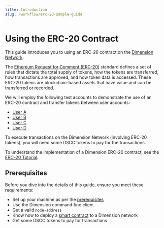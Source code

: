 ```yaml
---
title: Introduction
slug: /workflow/erc-20-sample-guide
---
```


# Using the ERC-20 Contract

This guide introduces you to using an ERC-20 contract on the [Dimension Network](https://dscc.live/).

The [Ethereum Request for Comment (ERC-20)](https://eips.ethereum.org/EIPS/eip-20#specification) standard defines a set of rules that dictate the total supply of tokens, how the tokens are transferred, how transactions are approved, and how token data is accessed. These ERC-20 tokens are blockchain-based assets that have value and can be transferred or recorded.

We will employ the following test accounts to demonstrate the use of an ERC-20 contract and transfer tokens between user accounts:

-   [User A](https://integration.dscc.live/account/01f2dfc09a94ef7bce440f93a1bb6f17fdac0c913549927d452e7e91a376e9d20d)
-   [User B](https://integration.dscc.live/account/015d4e20b5f7f687be80aed6e20960898b02c7549cc49ddf583224ecd894eca375)
-   [User C](https://integration.dscc.live/account/0101fe69ae2012358e5ce8e8b39661d45d225251c4f19ebb7fc74b057637e65aa4)
-   [User D](https://integration.dscc.live/account/0171bd7bac58780ce950007de575a472bcb30457e7b68427a6ed466568d71db1d6)

To execute transactions on the Dimension Network (involving ERC-20 tokens), you will need some DSCC tokens to pay for the transactions.

To understand the implementation of a Dimension ERC-20 contract, see the [ERC-20 Tutorial](/docs/erc20).

## Prerequisites

Before you dive into the details of this guide, ensure you meet these requirements:

-   Set up your machine as per the [prerequisites](/docs/workflow/setup)
-   Use the Dimension command-line client
-   Get a valid `node-address`
-   Know how to deploy a [smart contract](/docs/dapp-dev-guide/deploying-contracts) to a Dimension network
-   Get some DSCC tokens to pay for transactions
